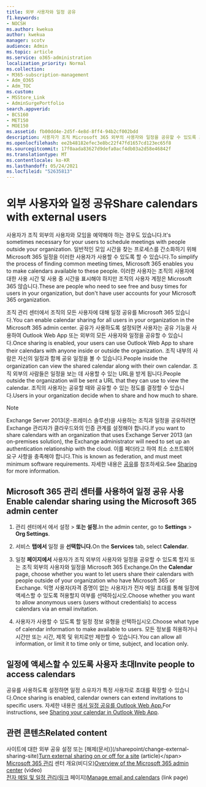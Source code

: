 ```yaml
---
title: 외부 사용자와 일정 공유
f1.keywords:
- NOCSH
ms.author: kwekua
author: kwekua
manager: scotv
audience: Admin
ms.topic: article
ms.service: o365-administration
localization_priority: Normal
ms.collection:
- M365-subscription-management
- Adm_O365
- Adm_TOC
ms.custom:
- MSStore_Link
- AdminSurgePortfolio
search.appverid:
- BCS160
- MET150
- MOE150
ms.assetid: fb00dd4e-2d5f-4e8d-8ff4-94b2cf002bdd
description: 사용자가 조직 Microsoft 365 외부의 사용자와 일정을 공유할 수 있도록 조직 관리 센터에서 일정 공유를 사용하도록 설정하세요.
ms.openlocfilehash: ee2b48182efec3e8bc22f47fd1657cd123ec65f8
ms.sourcegitcommit: 17f0aada83627d9defa0acf4db03a2d58e46842f
ms.translationtype: MT
ms.contentlocale: ko-KR
ms.lasthandoff: 05/24/2021
ms.locfileid: "52635813"
---
```

# <a name="share-calendars-with-external-users"></a><span data-ttu-id="d8c4a-103">외부 사용자와 일정 공유</span><span class="sxs-lookup"><span data-stu-id="d8c4a-103">Share calendars with external users</span></span>

<span data-ttu-id="d8c4a-104">사용자가 조직 외부의 사용자와 모임을 예약해야 하는 경우도 있습니다.</span><span class="sxs-lookup"><span data-stu-id="d8c4a-104">It's sometimes necessary for your users to schedule meetings with people outside your organization.</span></span> <span data-ttu-id="d8c4a-105">일반적인 모임 시간을 찾는 프로세스를 간소화하기 위해 Microsoft 365 일정을 이러한 사용자가 사용할 수 있도록 할 수 있습니다.</span><span class="sxs-lookup"><span data-stu-id="d8c4a-105">To simplify the process of finding common meeting times, Microsoft 365 enables you to make calendars available to these people.</span></span> <span data-ttu-id="d8c4a-106">이러한 사용자는 조직의 사용자에 대한 사용 시간 및 사용 중 시간을 표시해야 하지만 조직의 사용자 계정은 Microsoft 365 않습니다.</span><span class="sxs-lookup"><span data-stu-id="d8c4a-106">These are people who need to see free and busy times for users in your organization, but don't have user accounts for your Microsoft 365 organization.</span></span>

<span data-ttu-id="d8c4a-107">조직 관리 센터에서 조직의 모든 사용자에 대해 일정 공유를 Microsoft 365 있습니다.</span><span class="sxs-lookup"><span data-stu-id="d8c4a-107">You can enable calendar sharing for all users in your organization in the Microsoft 365 admin center.</span></span> <span data-ttu-id="d8c4a-108">공유가 사용하도록 설정되면 사용자는 공유 기능을 사용하여 Outlook Web App 또는 외부의 모든 사용자와 일정을 공유할 수 있습니다.</span><span class="sxs-lookup"><span data-stu-id="d8c4a-108">Once sharing is enabled, your users can use Outlook Web App to share their calendars with anyone inside or outside the organization.</span></span> <span data-ttu-id="d8c4a-109">조직 내부의 사람은 자신의 일정과 함께 공유 일정을 볼 수 있습니다.</span><span class="sxs-lookup"><span data-stu-id="d8c4a-109">People inside the organization can view the shared calendar along with their own calendar.</span></span> <span data-ttu-id="d8c4a-110">조직 외부의 사람들은 일정을 보는 데 사용할 수 있는 URL을 받게 됩니다.</span><span class="sxs-lookup"><span data-stu-id="d8c4a-110">People outside the organization will be sent a URL that they can use to view the calendar.</span></span> <span data-ttu-id="d8c4a-111">조직의 사용자는 공유할 때와 공유할 수 있는 정도를 결정할 수 있습니다.</span><span class="sxs-lookup"><span data-stu-id="d8c4a-111">Users in your organization decide when to share and how much to share.</span></span>

> [!NOTE]
> <span data-ttu-id="d8c4a-112">Exchange Server 2013(온-프레미스 솔루션)을 사용하는 조직과 일정을 공유하려면 Exchange 관리자가 클라우드와의 인증 관계를 설정해야 합니다.</span><span class="sxs-lookup"><span data-stu-id="d8c4a-112">If you want to share calendars with an organization that uses Exchange Server 2013 (an on-premises solution), the Exchange administrator will need to set up an authentication relationship with the cloud.</span></span> <span data-ttu-id="d8c4a-113">이를 페더라고 하여 최소 소프트웨어 요구 사항을 충족해야 합니다.</span><span class="sxs-lookup"><span data-stu-id="d8c4a-113">This is known as federation, and must meet minimum software requirements.</span></span> <span data-ttu-id="d8c4a-114">자세한 내용은 [공유](/exchange/sharing-exchange-2013-help)를 참조하세요.</span><span class="sxs-lookup"><span data-stu-id="d8c4a-114">See [Sharing](/exchange/sharing-exchange-2013-help) for more information.</span></span>
  
## <a name="enable-calendar-sharing-using-the-microsoft-365-admin-center"></a><span data-ttu-id="d8c4a-115">Microsoft 365 관리 센터를 사용하여 일정 공유 사용</span><span class="sxs-lookup"><span data-stu-id="d8c4a-115">Enable calendar sharing using the Microsoft 365 admin center</span></span>

1. <span data-ttu-id="d8c4a-116">관리 센터에서 에서  설정 \> **또는 설정.**</span><span class="sxs-lookup"><span data-stu-id="d8c4a-116">In the admin center, go to **Settings** \> **Org Settings**.</span></span>

2. <span data-ttu-id="d8c4a-117">서비스 **탭에서** 일정 을 **선택합니다.**</span><span class="sxs-lookup"><span data-stu-id="d8c4a-117">On the **Services** tab, select **Calendar**.</span></span>
  
3. <span data-ttu-id="d8c4a-118">일정 **페이지에서** 사용자가 조직 외부의 사용자와 일정을 공유할 수 있도록 할지 또는 조직 외부의 사용자와 일정을 Microsoft 365 Exchange.</span><span class="sxs-lookup"><span data-stu-id="d8c4a-118">On the **Calendar** page, choose whether you want to let users share their calendars with people outside of your organization who have Microsoft 365 or Exchange.</span></span> <span data-ttu-id="d8c4a-119">익명 사용자(자격 증명이 없는 사용자)가 전자 메일 초대를 통해 일정에 액세스할 수 있도록 허용할지 여부를 선택하십시오.</span><span class="sxs-lookup"><span data-stu-id="d8c4a-119">Choose whether you want to allow anonymous users (users without credentials) to access calendars via an email invitation.</span></span>

4. <span data-ttu-id="d8c4a-120">사용자가 사용할 수 있도록 할 일정 정보 유형을 선택하십시오.</span><span class="sxs-lookup"><span data-stu-id="d8c4a-120">Choose what type of calendar information to make available to users.</span></span> <span data-ttu-id="d8c4a-121">모든 정보를 허용하거나 시간만 또는 시간, 제목 및 위치로만 제한할 수 있습니다.</span><span class="sxs-lookup"><span data-stu-id="d8c4a-121">You can allow all information, or limit it to time only or time, subject, and location only.</span></span>

## <a name="invite-people-to-access-calendars"></a><span data-ttu-id="d8c4a-122">일정에 액세스할 수 있도록 사용자 초대</span><span class="sxs-lookup"><span data-stu-id="d8c4a-122">Invite people to access calendars</span></span>

<span data-ttu-id="d8c4a-123">공유를 사용하도록 설정하면 일정 소유자가 특정 사용자로 초대를 확장할 수 있습니다.</span><span class="sxs-lookup"><span data-stu-id="d8c4a-123">Once sharing is enabled, calendar owners can extend invitations to specific users.</span></span> <span data-ttu-id="d8c4a-124">자세한 내용은 [에서 일정 공유를 Outlook Web App.](https://support.microsoft.com/office/7ecef8ae-139c-40d9-bae2-a23977ee58d5)</span><span class="sxs-lookup"><span data-stu-id="d8c4a-124">For instructions, see [Sharing your calendar in Outlook Web App](https://support.microsoft.com/office/7ecef8ae-139c-40d9-bae2-a23977ee58d5).</span></span>

## <a name="related-content"></a><span data-ttu-id="d8c4a-125">관련 콘텐츠</span><span class="sxs-lookup"><span data-stu-id="d8c4a-125">Related content</span></span>

<span data-ttu-id="d8c4a-126">사이트에 대한 외부 공유 설정 또는 [해제(문서)\](/sharepoint/change-external-sharing-site)</span><span class="sxs-lookup"><span data-stu-id="d8c4a-126">[Turn external sharing on or off for a site](/sharepoint/change-external-sharing-site) (article)\</span></span>
<span data-ttu-id="d8c4a-127">[Microsoft 365 관리](../../business-video/admin-center-overview.md) 센터 개요(비디오)</span><span class="sxs-lookup"><span data-stu-id="d8c4a-127">[Overview of the Microsoft 365 admin center](../../business-video/admin-center-overview.md) (video)</span></span>\
<span data-ttu-id="d8c4a-128">[전자 메일 및 일정 관리(링크](../email/index.yml) 페이지)</span><span class="sxs-lookup"><span data-stu-id="d8c4a-128">[Manage email and calendars](../email/index.yml) (link page)</span></span>